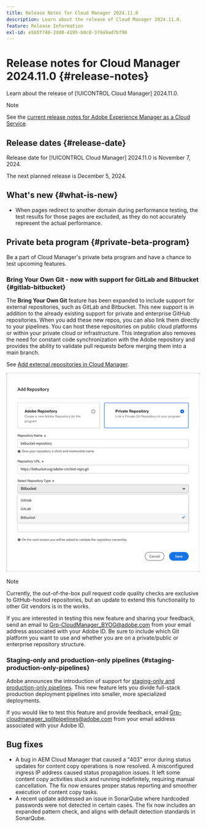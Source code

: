 ```yaml
---
title: Release Notes for Cloud Manager 2024.11.0
description: Learn about the release of Cloud Manager 2024.11.0.
feature: Release Information
exl-id: e5b5f748-2dd8-4195-b0c8-379a9ad7bf90
---
```

# Release notes for Cloud Manager 2024.11.0 {#release-notes}

Learn about the release of [!UICONTROL Cloud Manager] 2024.11.0.

>[!NOTE]
>
>See the [current release notes for Adobe Experience Manager as a Cloud Service](https://experienceleague.adobe.com/en/docs/experience-manager-cloud-service/content/release-notes/home).

## Release dates {#release-date}

<!-- SAVE FOR FUTURE POSSIBLE USE No notable bugs or features for the September release of Cloud Manager. -->

Release date for [!UICONTROL Cloud Manager] 2024.11.0 is November 7, 2024. 

The next planned release is December 5, 2024.

## What's new {#what-is-new}

* When pages redirect to another domain during performance testing, the test results for those pages are excluded, as they do not accurately represent the actual performance. <!-- (CMGR-5637) -->

## Private beta program {#private-beta-program}

Be a part of Cloud Manager's private beta program and have a chance to test upcoming features.

### Bring Your Own Git - now with support for GitLab and Bitbucket {#gitlab-bitbucket}

<!-- BOTH CS & AMS -->

The **Bring Your Own Git** feature has been expanded to include support for external repositories, such as GitLab and Bitbucket. This new support is in addition to the already existing support for private and enterprise GitHub repositories. When you add these new repos, you can also link them directly to your pipelines. You can host these repositories on public cloud platforms or within your private cloud or infrastructure. This integration also removes the need for constant code synchronization with the Adobe repository and provides the ability to validate pull requests before merging them into a main branch.

See [Add external repositories in Cloud Manager](/help/managing-code/external-repositories.md).

![Add Repository dialog box](/help/release-notes/assets/repositories-add-release-notes.png)

>[!NOTE]
>
>Currently, the out-of-the-box pull request code quality checks are exclusive to GitHub-hosted repositories, but an update to extend this functionality to other Git vendors is in the works.

If you are interested in testing this new feature and sharing your feedback, send an email to [Grp-CloudManager_BYOG@adobe.com](mailto:Grp-CloudManager_BYOG@adobe.com) from your email address associated with your Adobe ID. Be sure to include which Git platform you want to use and whether you are on a private/public or enterprise repository structure.

### Staging-only and production-only pipelines {#staging-production-only-pipelines}

Adobe announces the introduction of support for [staging-only and production-only pipelines](/help/using/stage-prod-only.md). This new feature lets you divide full-stack production deployment pipelines into smaller, more specialized deployments.

If you would like to test this feature and provide feedback, email [Grp-cloudmanager_splitpipelines@adobe.com](mailto:Grp-cloudmanager_splitpipelines@adobe.com) from your email address associated with your Adobe ID.

## Bug fixes

* A bug in AEM Cloud Manager that caused a "403" error during status updates for content copy operations is now resolved. A misconfigured ingress IP address caused status propagation issues. It left some content copy activities stuck and running indefinitely, requiring manual cancellation. The fix now ensures proper status reporting and smoother execution of content copy tasks. <!-- (CMGR-62739) -->
* A recent update addressed an issue in SonarQube where hardcoded passwords were not detected in certain cases. The fix now includes an expanded pattern check, and aligns with default detection standards in SonarQube. <!-- CMGR-62682 -->

<!-- Known Issues {#known-issues}

* A -->
